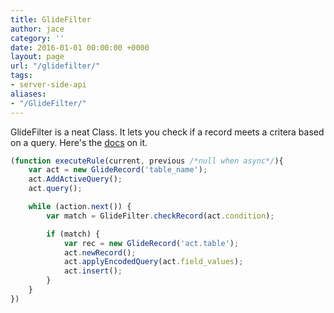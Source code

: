 ```yaml
---
title: GlideFilter
author: jace
category: ''
date: 2016-01-01 00:00:00 +0000
layout: page
url: "/glidefilter/"
tags:
- server-side-api
aliases:
- "/GlideFilter/"
---
```

GlideFilter is a neat Class.  It lets you check if a record meets a critera based on a query.  Here's the [docs](https://docs.servicenow.com/bundle/jakarta-application-development/page/app-store/dev_portal/API_reference/GlideFilterScoped/concept/c_GlideFilterScopedAPI.html) on it.
<!--more-->

```js
(function executeRule(current, previous /*null when async*/){
    var act = new GlideRecord('table_name');
    act.AddActiveQuery();
    act.query();

    while (action.next()) {
        var match = GlideFilter.checkRecord(act.condition);

        if (match) {
            var rec = new GlideRecord('act.table');
            act.newRecord();
            act.applyEncodedQuery(act.field_values);
            act.insert();
        }
    }
})
```